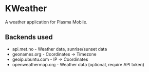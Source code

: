 <!--
- Copyright 2020 Han Young <hanyoung@protonmail.com>
- Copyright 2020 Devin Lin <espidev@gmail.com>
- SPDX-License-Identifier: GPL-2.0-or-later
-->

# KWeather
A weather application for Plasma Mobile.

## Backends used
* api.met.no - Weather data, sunrise/sunset data
* geonames.org - Coordinates -> Timezone
* geoip.ubuntu.com - IP -> Coordinates
* openweathermap.org - Weather data (optional, require API token)
